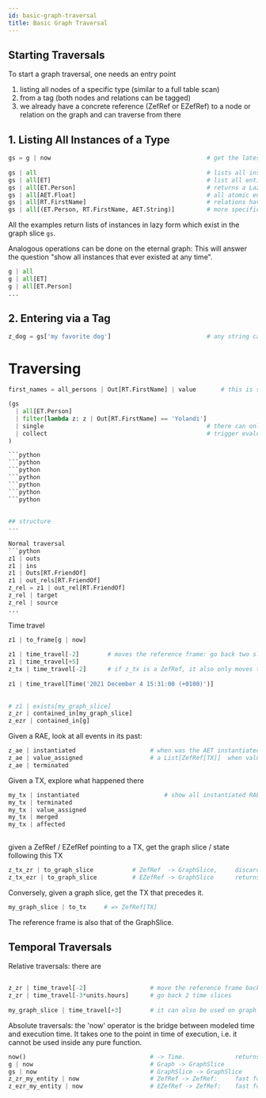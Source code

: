 ```yaml
---
id: basic-graph-traversal
title: Basic Graph Traversal
---
```


  
## Starting Traversals  
  
To start a graph traversal, one needs an entry point  
  
1. listing all nodes of a specific type (similar to a full table scan)  
2. from a tag (both nodes and relations can be tagged)  
3. we already have a concrete reference (ZefRef or EZefRef) to a node or relation on the graph and can traverse from there  
  
## 1. Listing All Instances of a Type  
  
```python  
gs = g | now                                            # get the latest graph slice  
  
gs | all                                                # lists all instances that exist in this graph slice  
gs | all[ET]                                            # list all entities that exist in this graph slice (RT/AET also valid)  
gs | all[ET.Person]                                     # returns a LazyValue[List[ZefRef]]  
gs | all[AET.Float]                                     # all atomic entities of type Float  
gs | all[RT.FirstName]                                  # relations have types too. A ZefRef can also refer to a relation  
gs | all[(ET.Person, RT.FirstName, AET.String)]         # more specific: source/target type can also be included  
```  
  
All the examples return lists of instances in lazy form which exist in the graph slice `gs`.  
  
Analogous operations can be done on the eternal graph: This will answer the question "show all instances that ever existed at any time".  
  
```python  
g | all  
g | all[ET]  
g | all[ET.Person]  
...  
```  
  
## 2. Entering via a Tag  
  
```python  
z_dog = gs['my favorite dog']                           # any string can be used as a tag within the context of a graph slice  
```  
  
# Traversing  
  
```python  
first_names = all_persons | Out[RT.FirstName] | value       # this is still lazy  
```  
  
  
```python  
(gs  
  | all[ET.Person]  
  | filter[lambda z: z | Out[RT.FirstName] == 'Yolandi']  
  | single                                              # there can only one (otherwise single will fail)  
  | collect                                             # trigger evaluation  
)  
```  
  
````python  
```python  
```python  
```python  
```python  
```python  
```python  
```python  
  
  
## structure  
---  
  
Normal traversal  
```python  
z1 | outs  
z1 | ins  
z1 | Outs[RT.FriendOf]  
z1 | out_rels[RT.FriendOf]  
z_rel = z1 | out_rel[RT.FriendOf]  
z_rel | target  
z_rel | source  
...  
````  
  
Time travel  
  
```python  
z1 | to_frame[g | now]  
  
z1 | time_travel[-2]        # moves the reference frame: go back two slices  
z1 | time_travel[+5]  
z_tx | time_travel[-2]      # if z_tx is a ZefRef, it also only moves the reference frame, even if z_tx points to a TX  
  
z1 | time_travel[Time('2021 December 4 15:31:00 (+0100)')]  
  
  
# z1 | exists[my_graph_slice]  
z_zr | contained_in[my_graph_slice]  
z_ezr | contained_in[g]  
```  
  
Given a RAE, look at all events in its past:  
  
```python  
z_ae | instantiated                     # when was the AET instantiated  
z_ae | value_assigned                   # a List[ZefRef[TX]]  when values were assigned  
z_ae | terminated  
```  
  
Given a TX, explore what happened there  
  
```python  
my_tx | instantiated                        # show all instantiated RAEs  
my_tx | terminated  
my_tx | value_assigned  
my_tx | merged  
my_tx | affected  
  
```  
  
given a ZefRef / EZefRef pointing to a TX, get the graph slice / state following this TX  
  
```python  
z_tx_zr | to_graph_slice           # ZefRef  -> GraphSlice,     discards reference frame, returns a GraphSlice  
z_tx_ezr | to_graph_slice          # EZefRef -> GraphSlice      returns a GraphSlice  
```  
  
Conversely, given a graph slice, get the TX that precedes it.  
  
```python  
my_graph_slice | to_tx     # => ZefRef[TX]  
```  
  
The reference frame is also that of the GraphSlice.  
  
## Temporal Traversals  
  
Relative traversals: there are  
  
```python  
  
z_zr | time_travel[-2]                  # move the reference frame back 2 time slices, keep pointing at the same object  
z_zr | time_travel[-3*units.hours]      # go back 2 time slices  
  
my_graph_slice | time_travel[+3]        # it can also be used on graph slices directly  
```  
  
Absolute traversals: the 'now' operator is the bridge between modeled time and execution time. It takes one to the point in time of execution, i.e. it cannot be used inside any pure function.  
  
```python  
now()                                   # -> Time.              returns current time (of type Time)  
g | now                                 # Graph -> GraphSlice  
gs | now                                # GraphSlice -> GraphSlice  
z_zr_my_entity | now                    # ZefRef -> ZefRef:     fast forward to very latest reference frame at time of execution  
z_ezr_my_entity | now                   # EZefRef -> ZefRef:    fast forward to very latest reference frame at time of execution  
```  
  
